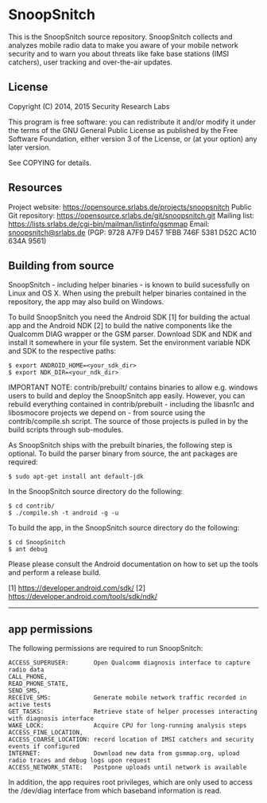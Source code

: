 SnoopSnitch
===========

This is the SnoopSnitch source repository. SnoopSnitch collects and analyzes
mobile radio data to make you aware of your mobile network security and to warn
you about threats like fake base stations (IMSI catchers), user tracking and
over-the-air updates.

License
-------

Copyright (C) 2014, 2015  Security Research Labs

This program is free software: you can redistribute it and/or modify it under
the terms of the GNU General Public License as published by the Free Software
Foundation, either version 3 of the License, or (at your option) any later
version.

See COPYING for details.

Resources
---------

Project website:       https://opensource.srlabs.de/projects/snoopsnitch
Public Git repository: https://opensource.srlabs.de/git/snoopsnitch.git
Mailing list:          https://lists.srlabs.de/cgi-bin/mailman/listinfo/gsmmap
Email:			       snoopsnitch@srlabs.de 
                       (PGP: 9728 A7F9 D457 1FBB 746F  5381 D52C AC10 634A 9561)

Building from source
--------------------

SnoopSnitch - including helper binaries - is known to build sucessfully on
Linux and OS X. When using the prebuilt helper binaries contained in the
repository, the app may also build on Windows.

To build SnoopSnitch you need the Android SDK [1] for building the actual app
and the Android NDK [2] to build the native components like the Qualcomm DIAG
wrapper or the GSM parser. Download SDK and NDK and install it somewhere in
your file system. Set the environment variable NDK and SDK to the respective
paths:

	$ export ANDROID_HOME=<your_sdk_dir>
	$ export NDK_DIR=<your_ndk_dir>

IMPORTANT NOTE: contrib/prebuilt/ contains binaries to allow e.g. windows users
to build and deploy the SnoopSnitch app easily. However, you can rebuild
everything contained in contrib/prebuilt - including the libasn1c and
libosmocore projects we depend on - from source using the contrib/compile.sh
script. The source of those projects is pulled in by the build scripts through
sub-modules.

As SnoopSnitch ships with the prebuilt binaries, the following step is optional.
To build the parser binary from source, the ant packages are required:

	$ sudo apt-get install ant default-jdk

In the SnoopSnitch source directory do the following:

	$ cd contrib/
	$ ./compile.sh -t android -g -u

To build the app, in the SnoopSnitch source directory do the following:

	$ cd SnoopSnitch
	$ ant debug

Please please consult the Android documentation on how to set up the tools and
perform a release build.


[1] https://developer.android.com/sdk/
[2] https://developer.android.com/tools/sdk/ndk/

-------------------------------------------------------------------------------
 app permissions
-------------------------------------------------------------------------------

The following permissions are required to run SnoopSnitch:

    ACCESS_SUPERUSER: 		Open Qualcomm diagnosis interface to capture radio data
    CALL_PHONE, 
    READ_PHONE_STATE, 
    SEND_SMS, 
    RECEIVE_SMS: 			Generate mobile network traffic recorded in active tests
    GET_TASKS: 				Retrieve state of helper processes interacting with diagnosis interface
    WAKE_LOCK: 				Acquire CPU for long-running analysis steps
    ACCESS_FINE_LOCATION, 
    ACCESS_COARSE_LOCATION: record location of IMSI catchers and security events if configured
    INTERNET: 				Download new data from gsmmap.org, upload radio traces and debug logs upon request
    ACCESS_NETWORK_STATE: 	Postpone uploads until network is available

In addition, the app requires root privileges, which are only used to access the /dev/diag interface from which baseband information is read.














